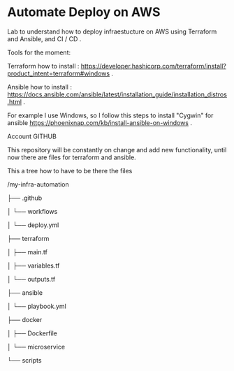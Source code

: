 ﻿# Automate Deploy on AWS

Lab to understand how to deploy infraestucture on AWS using Terraform and Ansible, and CI / CD .

Tools for the moment:

Terraform how to install : https://developer.hashicorp.com/terraform/install?product_intent=terraform#windows .

Ansible how to install : https://docs.ansible.com/ansible/latest/installation_guide/installation_distros.html .

For example I use Windows, so I follow this steps to install "Cygwin" for ansible https://phoenixnap.com/kb/install-ansible-on-windows .


Account GITHUB

This repository will be constantly on change and add new functionality, until now there are files for terraform and ansible. 

This a tree how to have to be there the files

/my-infra-automation

├── .github

│   └── workflows

│       └── deploy.yml

├── terraform

│   ├── main.tf

│   ├── variables.tf

│   └── outputs.tf

├── ansible

│   └── playbook.yml

├── docker

│   ├── Dockerfile

│   └── microservice

└── scripts
    

